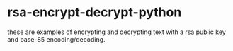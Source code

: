 # rsa-encrypt-decrypt-python
these are examples of encrypting and decrypting text with a rsa public key and base-85 encoding/decoding.

